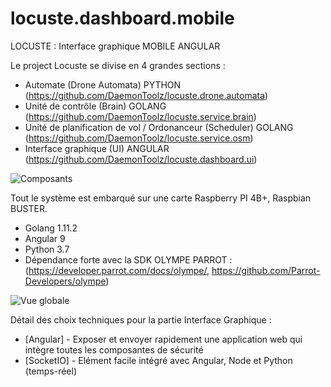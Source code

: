 # locuste.dashboard.mobile
LOCUSTE : Interface graphique MOBILE ANGULAR 

Le project Locuste se divise en 4 grandes sections : 
* Automate (Drone Automata) PYTHON (https://github.com/DaemonToolz/locuste.drone.automata)
* Unité de contrôle (Brain) GOLANG (https://github.com/DaemonToolz/locuste.service.brain)
* Unité de planification de vol / Ordonanceur (Scheduler) GOLANG (https://github.com/DaemonToolz/locuste.service.osm)
* Interface graphique (UI) ANGULAR (https://github.com/DaemonToolz/locuste.dashboard.ui)

![Composants](https://user-images.githubusercontent.com/6602774/83644711-dcc65000-a5b1-11ea-8661-977931bb6a9c.png)

Tout le système est embarqué sur une carte Raspberry PI 4B+, Raspbian BUSTER.
* Golang 1.11.2
* Angular 9
* Python 3.7
* Dépendance forte avec la SDK OLYMPE PARROT : (https://developer.parrot.com/docs/olympe/, https://github.com/Parrot-Developers/olympe)

![Vue globale](https://user-images.githubusercontent.com/6602774/83644783-f10a4d00-a5b1-11ea-8fed-80c3b76f1b00.png)

Détail des choix techniques pour la partie Interface Graphique :

* [Angular] - Exposer et envoyer rapidement une application web qui intègre toutes les composantes de sécurité
* [SocketIO] - Elément facile intégré avec Angular, Node et Python (temps-réel)
